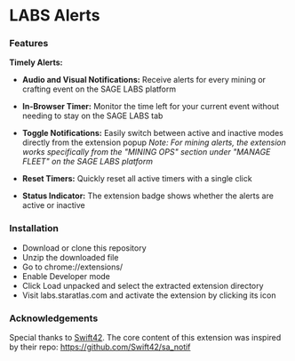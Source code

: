 # **LABS Alerts**

### **Features**
**Timely Alerts:** 
- **Audio and Visual Notifications:**
    Receive alerts for every mining or crafting event on the SAGE LABS platform
  
- **In-Browser Timer:**
    Monitor the time left for your current event without needing to stay on the SAGE LABS tab
  
- **Toggle Notifications:**
    Easily switch between active and inactive modes directly from the extension popup
*Note: For mining alerts, the extension works specifically from the "MINING OPS" section under "MANAGE FLEET" on the SAGE LABS platform*

- **Reset Timers:**
    Quickly reset all active timers with a single click
  
- **Status Indicator:**
    The extension badge shows whether the alerts are active or inactive

### Installation
- Download or clone this repository
- Unzip the downloaded file
- Go to chrome://extensions/
- Enable Developer mode
- Click Load unpacked and select the extracted extension directory
- Visit labs.staratlas.com and activate the extension by clicking its icon

### Acknowledgements
Special thanks to [Swift42]([url](https://github.com/Swift42)). The core content of this extension was inspired by their repo: https://github.com/Swift42/sa_notif
